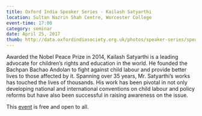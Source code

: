 ```yaml
---
title: Oxford India Speaker Series - Kailash Satyarthi
location: Sultan Nazrin Shah Centre, Worcester College
event-time: 17:00
category: seminar
date: April 25, 2017
thumb: http://data.oxfordindiasociety.org.uk/photos/speaker-series/speaker-series-kailash-satyarthi.jpg
---
```


Awarded the Nobel Peace Prize in 2014, Kailash Satyarthi is a leading advocate for children’s rights and education in the world. He founded the Bachpan Bachao Andolan to fight against child labour and provide better lives to those affected by it. Spanning over 35 years, Mr. Satyarthi’s works has touched the lives of thousands. His work has been pivotal in not only developing national and international conventions on child labour and policy reforms but have also been successful in raising awareness on the issue.

This [event](https://www.facebook.com/events/1279066175475389/) is free and open to all. 
